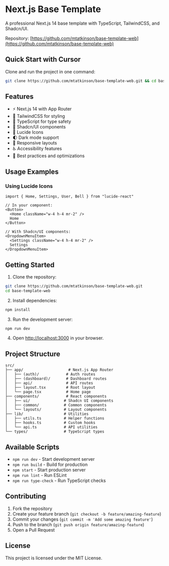 # Next.js Base Template

A professional Next.js 14 base template with TypeScript, TailwindCSS, and Shadcn/UI.

Repository: [https://github.com/mtatkinson/base-template-web](https://github.com/mtatkinson/base-template-web)

## Quick Start with Cursor

Clone and run the project in one command:
```bash
git clone https://github.com/mtatkinson/base-template-web.git && cd base-template-web && npm install && npm run dev
```

## Features

- ⚡️ Next.js 14 with App Router
- 🎨 TailwindCSS for styling
- 🎯 TypeScript for type safety
- 🎪 Shadcn/UI components
- 🎨 Lucide Icons
- 🌓 Dark mode support
- 📱 Responsive layouts
- ♿️ Accessibility features
- 🚀 Best practices and optimizations

## Usage Examples

### Using Lucide Icons

```tsx
import { Home, Settings, User, Bell } from "lucide-react"

// In your component:
<Button>
  <Home className="w-4 h-4 mr-2" />
  Home
</Button>

// With Shadcn/UI components:
<DropdownMenuItem>
  <Settings className="w-4 h-4 mr-2" />
  Settings
</DropdownMenuItem>
```

## Getting Started

1. Clone the repository:
```bash
git clone https://github.com/mtatkinson/base-template-web.git
cd base-template-web
```

2. Install dependencies:
```bash
npm install
```

3. Run the development server:
```bash
npm run dev
```

4. Open [http://localhost:3000](http://localhost:3000) in your browser.

## Project Structure

```
src/
├── app/                    # Next.js App Router
│   ├── (auth)/            # Auth routes
│   ├── (dashboard)/       # Dashboard routes
│   ├── api/               # API routes
│   ├── layout.tsx         # Root layout
│   └── page.tsx           # Home page
├── components/            # React components
│   ├── ui/               # Shadcn UI components
│   ├── common/           # Common components
│   └── layouts/          # Layout components
├── lib/                  # Utilities
│   ├── utils.ts          # Helper functions
│   ├── hooks.ts          # Custom hooks
│   └── api.ts            # API utilities
└── types/                # TypeScript types
```

## Available Scripts

- `npm run dev` - Start development server
- `npm run build` - Build for production
- `npm start` - Start production server
- `npm run lint` - Run ESLint
- `npm run type-check` - Run TypeScript checks

## Contributing

1. Fork the repository
2. Create your feature branch (`git checkout -b feature/amazing-feature`)
3. Commit your changes (`git commit -m 'Add some amazing feature'`)
4. Push to the branch (`git push origin feature/amazing-feature`)
5. Open a Pull Request

## License

This project is licensed under the MIT License.